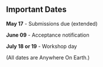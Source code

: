 ## Important Dates

**May 17** - Submissions due (extended)

**June 09** - Acceptance notification

**July 18 or 19** - Workshop day

(All dates are Anywhere On Earth.)
